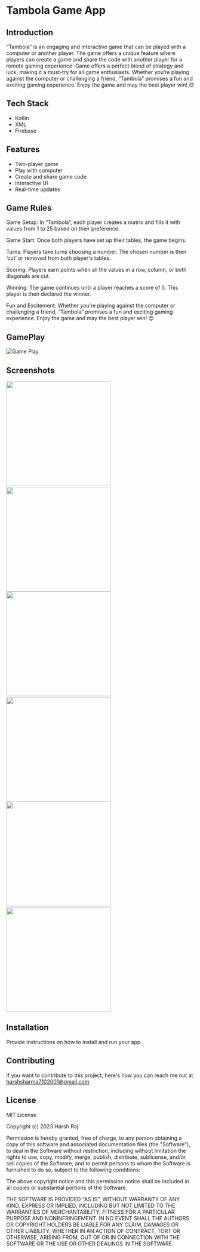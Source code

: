 # Tambola Game App

## Introduction
“Tambola” is an engaging and interactive game that can be played with a computer or another player. The game offers a unique feature where players can create a game and share the code with another player for a remote gaming experience.
Game offers a perfect blend of strategy and luck, making it a must-try for all game enthusiasts. Whether you’re playing against the computer or challenging a friend, “Tambola” promises a fun and exciting gaming experience. Enjoy the game and may the best player win! 😊

## Tech Stack
- Kotlin
- XML
- Firebase

## Features
- Two-player game
- Play with computer
- Create and share game code
- Interactive UI
- Real-time updates


##  Game Rules
Game Setup: In “Tambola”, each player creates a matrix and fills it with values from 1 to 25 based on their preference.

Game Start: Once both players have set up their tables, the game begins.

Turns: Players take turns choosing a number. The chosen number is then ‘cut’ or removed from both player's tables.

Scoring: Players earn points when all the values in a row, column, or both diagonals are cut.

Winning: The game continues until a player reaches a score of 5. This player is then declared the winner.

Fun and Excitement: Whether you’re playing against the computer or challenging a friend, “Tambola” promises a fun and exciting gaming experience. Enjoy the game and may the best player win! 😊

## GamePlay

![Game Play](https://github.com/harshsharma7102001/Tambola/blob/master/images/playing.gif)

## Screenshots
<img src="https://github.com/harshsharma7102001/Tambola/blob/master/images/splash.png" width="280px"/> <img src="https://github.com/harshsharma7102001/Tambola/blob/master/images/main_Scrn_one.png" width="280px"/>
 <img src="https://github.com/harshsharma7102001/Tambola/blob/master/images/play_conp.png" width="280px"/>
 <img src="https://github.com/harshsharma7102001/Tambola/blob/master/images/main_scrn_friends.png" width="280px"/><img src="https://github.com/harshsharma7102001/Tambola/blob/master/images/create_game.png" width="280px"/>
 <img src="https://github.com/harshsharma7102001/Tambola/blob/master/images/winner.png" width="280px"/>



## Installation
Provide instructions on how to install and run your app.

## Contributing
If you want to contribute to this project, here's how you can reach me out at harshsharma7102001@gmail.com

## License
MIT License

Copyright (c) 2023 Harsh Raj

Permission is hereby granted, free of charge, to any person obtaining a copy
of this software and associated documentation files (the "Software"), to deal
in the Software without restriction, including without limitation the rights
to use, copy, modify, merge, publish, distribute, sublicense, and/or sell
copies of the Software, and to permit persons to whom the Software is
furnished to do so, subject to the following conditions:

The above copyright notice and this permission notice shall be included in all
copies or substantial portions of the Software.

THE SOFTWARE IS PROVIDED "AS IS", WITHOUT WARRANTY OF ANY KIND, EXPRESS OR
IMPLIED, INCLUDING BUT NOT LIMITED TO THE WARRANTIES OF MERCHANTABILITY,
FITNESS FOR A PARTICULAR PURPOSE AND NONINFRINGEMENT. IN NO EVENT SHALL THE
AUTHORS OR COPYRIGHT HOLDERS BE LIABLE FOR ANY CLAIM, DAMAGES OR OTHER
LIABILITY, WHETHER IN AN ACTION OF CONTRACT, TORT OR OTHERWISE, ARISING FROM,
OUT OF OR IN CONNECTION WITH THE SOFTWARE OR THE USE OR OTHER DEALINGS IN THE
SOFTWARE.

